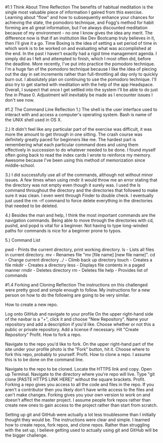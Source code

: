 #1.1 Think About TIme Reflection
The benefits of habitual meditation is the single most valuable piece of information I gained from this exercise. Learning about "flow" and how to subsequently enhance your chances for achieving the state, the pomodoro technique, and Fogg's method for habit forming are all great information, but I've always discounted meditation because of my environment - no one I know gives the idea any merit. The difference now is that if an institution like Dev Bootcamp truly believes in it, then I'll give it a go. Time Boxing is the idea of setting a set period of time in which work is to be worked on and evaluating what was accomplished at the end. In the past I haven't exactly had a rigid time management agenda. I simply did as I felt and attempted to finish, which I most often did, before the deadline. More recently, I've put into practice the pomodoro technique. I'm a huge fan of the pomodoro technique because I like the idea of piecing out the day in set increments rather than full-throttling all day only to quickly burn out. I absolutely plan on continuing to use the pomodoro technique. I'll also try to get started with meditation with the help of the app Headspace. Overall, I suspect that once I get settled into the system I'll be able to do just fine in Phase 0. Adjustment will inevitably be made as I encounter issues I don't see now.

#1.2 The Command Line Reflection
1.) The shell is the user interface used to interact with and access a computer's operating system. Bash is name of the UNIX shell used in OS X.

2.) It didn't feel like any particular part of the exercise was difficult, it was more the amount to get through in one sitting. The crash course was definitely greatly paced for beginners like me. The hardest part is remembering what each particular command does and using them effectively in succession to do whatever needed to be done. I found myself often going back to read the index cards I wrote to reinforce my memory. Awesome because I've been using this method of memorization since middle-school.

3.) I did successfully use all of the commands, although not without minor issues. A few times when using rmdir it would throw me an error stating that the directory was not empty even though it surely was. I used the ls command throughout the directory and the directories that followed to make sure it was clean. I even went through Finder to double check. I eventually just used the rm -rf command to force delete everything in the directories that needed to be deleted.

4.) Besides the man and help, I think the most important commands are the navigation commands. Being able to move through the directories with cd, pushd, and popd is vital for a beginner. Not having to type long-winded paths for commands is nice for a beginner prone to typos.

5.) Command List

pwd - Prints the current directory, print working directory.
ls - Lists all files in current directory.
mv - Renames file "mv [file name] [new file name]".
cd - Change current directory
../ - Climb back up directory
touch - Creates a file
mkdir - Creates a directory
less - Displays file contents in a paged manner
rmdir - Deletes directory
rm - Deletes file
help - Provides list of commands

#1.4 Forking and Cloning Reflection
The instructions on this challenged were pretty good and simple enough to follow. My instructions for a new person on how to do the following are going to be very similar.

How to create a new repo.

Log onto GitHub and navigate to your profile
On the upper right-hand side of the navbar is a "+", click it and choose "New Repository".
Name your repository and add a description if you'd like.
Choose whether or not this a public or private repository.
Add a license if necessary.
Hit "Create Repository"
Profit.
How to fork a repo.

Navigate to the repo you'd like to fork.
On the upper right-hand part of the site under your profile photo is the "Fork" button, hit it.
Choose where to fork this repo, probably to yourself.
Profit.
How to clone a repo. I assume this is to be done on the command line.

Navigate to the repo to be cloned.
Locate the HTTPS link and copy.
Open up Terminal.
Navigate to the directory where you're repo will live.
Type "git clone [PASTE HTTPS LINK HERE]" without the square brackets.
Profit.
Forking a repo gives you access to all the code and files in the repo. If you aren't a contributor then you likely don't have write access to the files and can't make changes. Forking gives you your own version to work on and doesn't affect the master project. I assume people fork repos rather than create new ones to gain access to the project rather than start from scratch.

 

Setting up git and GitHub were actually a lot less troublesome than I initially thought they would be. The instructions were clear and simple. I learned how to create repos, fork repos, and clone repos. Rather than struggling with the set up, I believe getting used to actually using git and GitHub will be the bigger challenge.
